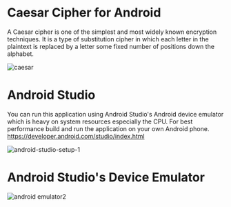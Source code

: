 # Caesar Cipher for Android
 A Caesar cipher is one of the simplest and most widely known encryption techniques. It is a type of substitution cipher in which each letter in the plaintext is replaced by a letter some fixed number of positions down the alphabet.
 
![caesar](https://user-images.githubusercontent.com/18353476/28398506-5587348c-6cbc-11e7-892b-705dfe4a9ef5.png)

# Android Studio
You can run this application using Android Studio's Android device emulator which is heavy on system resources especially the CPU. For best performance build and run the application on your own Android phone.
https://developer.android.com/studio/index.html

![android-studio-setup-1](https://user-images.githubusercontent.com/18353476/28398688-3dbaf7a2-6cbd-11e7-9aed-9ffc70cf9816.jpg)

# Android Studio's Device Emulator
![android emulator2](https://user-images.githubusercontent.com/18353476/28433670-58d94f64-6d41-11e7-908c-c6a48d7b75a1.gif)
